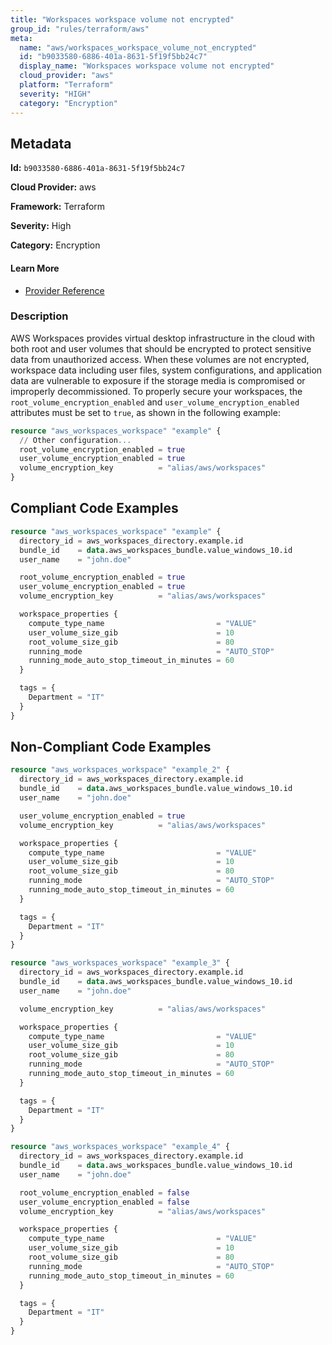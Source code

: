 ```yaml
---
title: "Workspaces workspace volume not encrypted"
group_id: "rules/terraform/aws"
meta:
  name: "aws/workspaces_workspace_volume_not_encrypted"
  id: "b9033580-6886-401a-8631-5f19f5bb24c7"
  display_name: "Workspaces workspace volume not encrypted"
  cloud_provider: "aws"
  platform: "Terraform"
  severity: "HIGH"
  category: "Encryption"
---
```

## Metadata

**Id:** `b9033580-6886-401a-8631-5f19f5bb24c7`

**Cloud Provider:** aws

**Framework:** Terraform

**Severity:** High

**Category:** Encryption

#### Learn More

 - [Provider Reference](https://registry.terraform.io/providers/hashicorp/aws/latest/docs/resources/workspaces_workspace#root_volume_encryption_enabled)

### Description

 AWS Workspaces provides virtual desktop infrastructure in the cloud with both root and user volumes that should be encrypted to protect sensitive data from unauthorized access. When these volumes are not encrypted, workspace data including user files, system configurations, and application data are vulnerable to exposure if the storage media is compromised or improperly decommissioned. To properly secure your workspaces, the `root_volume_encryption_enabled` and `user_volume_encryption_enabled` attributes must be set to `true`, as shown in the following example:

```terraform
resource "aws_workspaces_workspace" "example" {
  // Other configuration...
  root_volume_encryption_enabled = true
  user_volume_encryption_enabled = true
  volume_encryption_key          = "alias/aws/workspaces"
}
```


## Compliant Code Examples
```terraform
resource "aws_workspaces_workspace" "example" {
  directory_id = aws_workspaces_directory.example.id
  bundle_id    = data.aws_workspaces_bundle.value_windows_10.id
  user_name    = "john.doe"

  root_volume_encryption_enabled = true
  user_volume_encryption_enabled = true
  volume_encryption_key          = "alias/aws/workspaces"

  workspace_properties {
    compute_type_name                         = "VALUE"
    user_volume_size_gib                      = 10
    root_volume_size_gib                      = 80
    running_mode                              = "AUTO_STOP"
    running_mode_auto_stop_timeout_in_minutes = 60
  }

  tags = {
    Department = "IT"
  }
}

```
## Non-Compliant Code Examples
```terraform
resource "aws_workspaces_workspace" "example_2" {
  directory_id = aws_workspaces_directory.example.id
  bundle_id    = data.aws_workspaces_bundle.value_windows_10.id
  user_name    = "john.doe"

  user_volume_encryption_enabled = true
  volume_encryption_key          = "alias/aws/workspaces"

  workspace_properties {
    compute_type_name                         = "VALUE"
    user_volume_size_gib                      = 10
    root_volume_size_gib                      = 80
    running_mode                              = "AUTO_STOP"
    running_mode_auto_stop_timeout_in_minutes = 60
  }

  tags = {
    Department = "IT"
  }
}

```

```terraform
resource "aws_workspaces_workspace" "example_3" {
  directory_id = aws_workspaces_directory.example.id
  bundle_id    = data.aws_workspaces_bundle.value_windows_10.id
  user_name    = "john.doe"

  volume_encryption_key          = "alias/aws/workspaces"

  workspace_properties {
    compute_type_name                         = "VALUE"
    user_volume_size_gib                      = 10
    root_volume_size_gib                      = 80
    running_mode                              = "AUTO_STOP"
    running_mode_auto_stop_timeout_in_minutes = 60
  }

  tags = {
    Department = "IT"
  }
}

```

```terraform
resource "aws_workspaces_workspace" "example_4" {
  directory_id = aws_workspaces_directory.example.id
  bundle_id    = data.aws_workspaces_bundle.value_windows_10.id
  user_name    = "john.doe"

  root_volume_encryption_enabled = false
  user_volume_encryption_enabled = false
  volume_encryption_key          = "alias/aws/workspaces"

  workspace_properties {
    compute_type_name                         = "VALUE"
    user_volume_size_gib                      = 10
    root_volume_size_gib                      = 80
    running_mode                              = "AUTO_STOP"
    running_mode_auto_stop_timeout_in_minutes = 60
  }

  tags = {
    Department = "IT"
  }
}

```